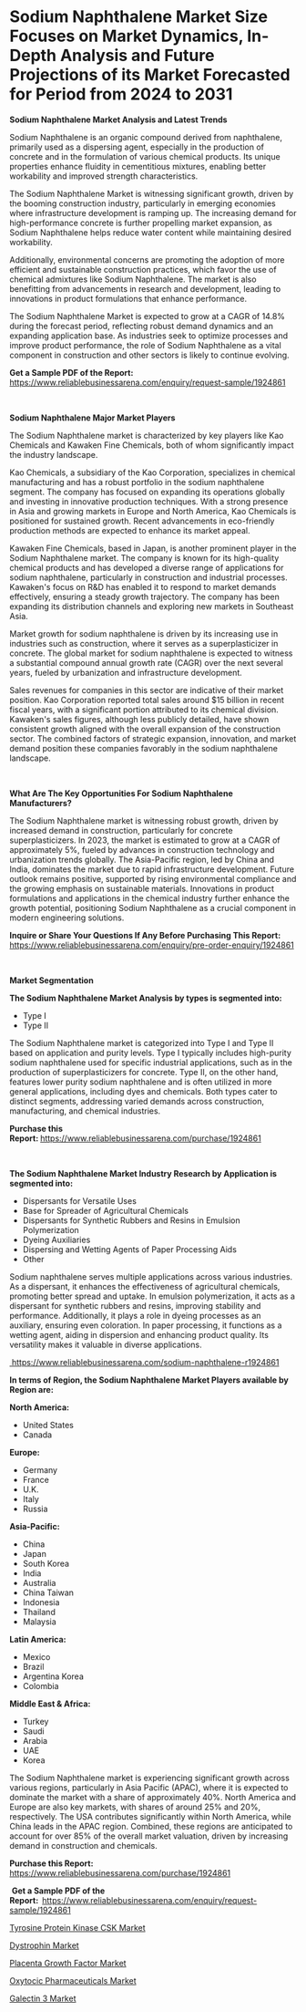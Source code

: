 <p><h1>Sodium Naphthalene Market Size Focuses on Market Dynamics, In-Depth Analysis and Future Projections of its Market Forecasted for Period from 2024 to 2031</h1></p><p><strong>Sodium Naphthalene Market Analysis and Latest Trends</strong></p>
<p><p>Sodium Naphthalene is an organic compound derived from naphthalene, primarily used as a dispersing agent, especially in the production of concrete and in the formulation of various chemical products. Its unique properties enhance fluidity in cementitious mixtures, enabling better workability and improved strength characteristics. </p><p>The Sodium Naphthalene Market is witnessing significant growth, driven by the booming construction industry, particularly in emerging economies where infrastructure development is ramping up. The increasing demand for high-performance concrete is further propelling market expansion, as Sodium Naphthalene helps reduce water content while maintaining desired workability. </p><p>Additionally, environmental concerns are promoting the adoption of more efficient and sustainable construction practices, which favor the use of chemical admixtures like Sodium Naphthalene. The market is also benefitting from advancements in research and development, leading to innovations in product formulations that enhance performance. </p><p>The Sodium Naphthalene Market is expected to grow at a CAGR of 14.8% during the forecast period, reflecting robust demand dynamics and an expanding application base. As industries seek to optimize processes and improve product performance, the role of Sodium Naphthalene as a vital component in construction and other sectors is likely to continue evolving.</p></p>
<p><strong>Get a Sample PDF of the Report:&nbsp;</strong> <a href="https://www.reliablebusinessarena.com/enquiry/request-sample/1924861?utm_campaign=1785&utm_medium=2&utm_source=Github&utm_content=ia&utm_term=24102024&utm_id=sodium-naphthalene">https://www.reliablebusinessarena.com/enquiry/request-sample/1924861</a></p>
<p>&nbsp;</p>
<p><strong>Sodium Naphthalene Major Market Players</strong></p>
<p><p>The Sodium Naphthalene market is characterized by key players like Kao Chemicals and Kawaken Fine Chemicals, both of whom significantly impact the industry landscape.</p><p>Kao Chemicals, a subsidiary of the Kao Corporation, specializes in chemical manufacturing and has a robust portfolio in the sodium naphthalene segment. The company has focused on expanding its operations globally and investing in innovative production techniques. With a strong presence in Asia and growing markets in Europe and North America, Kao Chemicals is positioned for sustained growth. Recent advancements in eco-friendly production methods are expected to enhance its market appeal.</p><p>Kawaken Fine Chemicals, based in Japan, is another prominent player in the Sodium Naphthalene market. The company is known for its high-quality chemical products and has developed a diverse range of applications for sodium naphthalene, particularly in construction and industrial processes. Kawaken's focus on R&D has enabled it to respond to market demands effectively, ensuring a steady growth trajectory. The company has been expanding its distribution channels and exploring new markets in Southeast Asia.</p><p>Market growth for sodium naphthalene is driven by its increasing use in industries such as construction, where it serves as a superplasticizer in concrete. The global market for sodium naphthalene is expected to witness a substantial compound annual growth rate (CAGR) over the next several years, fueled by urbanization and infrastructure development.</p><p>Sales revenues for companies in this sector are indicative of their market position. Kao Corporation reported total sales around $15 billion in recent fiscal years, with a significant portion attributed to its chemical division. Kawaken's sales figures, although less publicly detailed, have shown consistent growth aligned with the overall expansion of the construction sector. The combined factors of strategic expansion, innovation, and market demand position these companies favorably in the sodium naphthalene landscape.</p></p>
<p>&nbsp;</p>
<p><strong>What Are The Key Opportunities For Sodium Naphthalene Manufacturers?</strong></p>
<p><p>The Sodium Naphthalene market is witnessing robust growth, driven by increased demand in construction, particularly for concrete superplasticizers. In 2023, the market is estimated to grow at a CAGR of approximately 5%, fueled by advances in construction technology and urbanization trends globally. The Asia-Pacific region, led by China and India, dominates the market due to rapid infrastructure development. Future outlook remains positive, supported by rising environmental compliance and the growing emphasis on sustainable materials. Innovations in product formulations and applications in the chemical industry further enhance the growth potential, positioning Sodium Naphthalene as a crucial component in modern engineering solutions.</p></p>
<p><strong>Inquire or Share Your Questions If Any Before Purchasing This Report:</strong> <a href="https://www.reliablebusinessarena.com/enquiry/pre-order-enquiry/1924861?utm_campaign=1785&utm_medium=2&utm_source=Github&utm_content=ia&utm_term=24102024&utm_id=sodium-naphthalene">https://www.reliablebusinessarena.com/enquiry/pre-order-enquiry/1924861</a></p>
<p>&nbsp;</p>
<p><strong>Market Segmentation</strong></p>
<p><strong>The Sodium Naphthalene Market Analysis by types is segmented into:</strong></p>
<p><ul><li>Type I</li><li>Type II</li></ul></p>
<p><p>The Sodium Naphthalene market is categorized into Type I and Type II based on application and purity levels. Type I typically includes high-purity sodium naphthalene used for specific industrial applications, such as in the production of superplasticizers for concrete. Type II, on the other hand, features lower purity sodium naphthalene and is often utilized in more general applications, including dyes and chemicals. Both types cater to distinct segments, addressing varied demands across construction, manufacturing, and chemical industries.</p></p>
<p><strong>Purchase this Report:&nbsp;</strong><a href="https://www.reliablebusinessarena.com/purchase/1924861?utm_campaign=1785&utm_medium=2&utm_source=Github&utm_content=ia&utm_term=24102024&utm_id=sodium-naphthalene">https://www.reliablebusinessarena.com/purchase/1924861</a></p>
<p>&nbsp;</p>
<p><strong>The Sodium Naphthalene Market Industry Research by Application is segmented into:</strong></p>
<p><ul><li>Dispersants for Versatile Uses</li><li>Base for Spreader of Agricultural Chemicals</li><li>Dispersants for Synthetic Rubbers and Resins in Emulsion Polymerization</li><li>Dyeing Auxiliaries</li><li>Dispersing and Wetting Agents of Paper Processing Aids</li><li>Other</li></ul></p>
<p><p>Sodium naphthalene serves multiple applications across various industries. As a dispersant, it enhances the effectiveness of agricultural chemicals, promoting better spread and uptake. In emulsion polymerization, it acts as a dispersant for synthetic rubbers and resins, improving stability and performance. Additionally, it plays a role in dyeing processes as an auxiliary, ensuring even coloration. In paper processing, it functions as a wetting agent, aiding in dispersion and enhancing product quality. Its versatility makes it valuable in diverse applications.</p></p>
<p><a href="https://www.reliablebusinessarena.com/sodium-naphthalene-r1924861?utm_campaign=1785&utm_medium=2&utm_source=Github&utm_content=ia&utm_term=24102024&utm_id=sodium-naphthalene">&nbsp;https://www.reliablebusinessarena.com/sodium-naphthalene-r1924861</a></p>
<p><strong>In terms of Region, the Sodium Naphthalene Market Players available by Region are:</strong></p>
<p>
    <p> <strong> North America: </strong>
        <ul>
            <li>United States</li>
            <li>Canada</li>
        </ul>
        </p> 
    <p> <strong> Europe: </strong>
        <ul>
            <li>Germany</li>
            <li>France</li>
            <li>U.K.</li>
            <li>Italy</li>
            <li>Russia</li>
        </ul>
        </p> 
    <p> <strong> Asia-Pacific: </strong>
        <ul>
            <li>China</li>
            <li>Japan</li>
            <li>South Korea</li>
            <li>India</li>
            <li>Australia</li>
            <li>China Taiwan</li>
            <li>Indonesia</li>
            <li>Thailand</li>
            <li>Malaysia</li>
        </ul>
        </p> 
    <p> <strong> Latin America: </strong>
        <ul>
            <li>Mexico</li>
            <li>Brazil</li>
            <li>Argentina Korea</li>
            <li>Colombia</li>
        </ul>
        </p> 
    <p> <strong> Middle East & Africa: </strong>
        <ul>
            <li>Turkey</li>
            <li>Saudi</li>
            <li>Arabia</li>
            <li>UAE</li>
            <li>Korea</li>
        </ul>
    </p>
    </p>
<p><p>The Sodium Naphthalene market is experiencing significant growth across various regions, particularly in Asia Pacific (APAC), where it is expected to dominate the market with a share of approximately 40%. North America and Europe are also key markets, with shares of around 25% and 20%, respectively. The USA contributes significantly within North America, while China leads in the APAC region. Combined, these regions are anticipated to account for over 85% of the overall market valuation, driven by increasing demand in construction and chemicals.</p></p>
<p><strong>Purchase this Report: </strong><a href="https://www.reliablebusinessarena.com/purchase/1924861?utm_campaign=1785&utm_medium=2&utm_source=Github&utm_content=ia&utm_term=24102024&utm_id=sodium-naphthalene">https://www.reliablebusinessarena.com/purchase/1924861</a></p>
<p>&nbsp;<strong>Get a Sample PDF of the Report:&nbsp;&nbsp;</strong><a href="https://www.reliablebusinessarena.com/enquiry/request-sample/1924861?utm_campaign=1785&utm_medium=2&utm_source=Github&utm_content=ia&utm_term=24102024&utm_id=sodium-naphthalene">https://www.reliablebusinessarena.com/enquiry/request-sample/1924861</a></p>
<p><strong></strong></p>
<p><p><a href="https://www.linkedin.com/pulse/tyrosine-protein-kinase-csk-market-segmentation-applications-egnif?utm_campaign=1785&utm_medium=2&utm_source=Github&utm_content=ia&utm_term=24102024&utm_id=sodium-naphthalene">Tyrosine Protein Kinase CSK Market</a></p><p><a href="https://www.linkedin.com/pulse/insights-dystrophin-market-size-which-expanding-105-m22ec?utm_campaign=1785&utm_medium=2&utm_source=Github&utm_content=ia&utm_term=24102024&utm_id=sodium-naphthalene">Dystrophin Market</a></p><p><a href="https://www.linkedin.com/pulse/global-placenta-growth-factor-market-opportunities-forecast-wvwve?utm_campaign=1785&utm_medium=2&utm_source=Github&utm_content=ia&utm_term=24102024&utm_id=sodium-naphthalene">Placenta Growth Factor Market</a></p><p><a href="https://www.linkedin.com/pulse/global-oxytocic-pharmaceuticals-market-analysis-key-trends-t4vre?utm_campaign=1785&utm_medium=2&utm_source=Github&utm_content=ia&utm_term=24102024&utm_id=sodium-naphthalene">Oxytocic Pharmaceuticals Market</a></p><p><a href="https://www.linkedin.com/pulse/pulse-galectin-3-rhythms-change-market-resonance-2024-2031-9jafc?utm_campaign=1785&utm_medium=2&utm_source=Github&utm_content=ia&utm_term=24102024&utm_id=sodium-naphthalene">Galectin 3 Market</a></p></p>